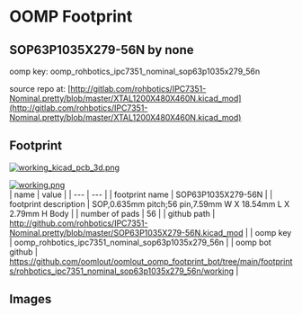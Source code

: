 # OOMP Footprint  
## SOP63P1035X279-56N  by none  
  
oomp key: oomp_rohbotics_ipc7351_nominal_sop63p1035x279_56n  
  
source repo at: [http://gitlab.com/rohbotics/IPC7351-Nominal.pretty/blob/master/XTAL1200X480X460N.kicad_mod](http://gitlab.com/rohbotics/IPC7351-Nominal.pretty/blob/master/XTAL1200X480X460N.kicad_mod)  
## Footprint  
  
[![working_kicad_pcb_3d.png](working_kicad_pcb_3d_600.png)](working_kicad_pcb_3d.png)  
  
[![working.png](working_600.png)](working.png)  
| name | value | 
| --- | --- | 
| footprint name | SOP63P1035X279-56N | 
| footprint description | SOP,0.635mm pitch;56 pin,7.59mm W X 18.54mm L X 2.79mm H Body | 
| number of pads | 56 | 
| github path | http://github.com/rohbotics/IPC7351-Nominal.pretty/blob/master/SOP63P1035X279-56N.kicad_mod | 
| oomp key | oomp_rohbotics_ipc7351_nominal_sop63p1035x279_56n | 
| oomp bot github | https://github.com/oomlout/oomlout_oomp_footprint_bot/tree/main/footprints/rohbotics_ipc7351_nominal_sop63p1035x279_56n/working | 
## Images  
